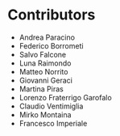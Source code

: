 # Contributors

- Andrea Paracino
- Federico Borrometi
- Salvo Falcone
- Luna Raimondo
- Matteo Norrito
- Giovanni Geraci
- Martina Piras
- Lorenzo Fraterrigo Garofalo
- Claudio Ventimiglia
- Mirko Montaina
- Francesco Imperiale
